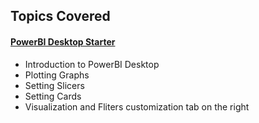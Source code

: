 <!-- Revision Section Starts -->
## Topics Covered
#### [PowerBI Desktop Starter](https://github.com/mommafish/BCG_Rise/tree/main/PowerBI_Library/Intro_to_Pandas/1105_PowerBI_Desktop_Starter)
* Introduction to PowerBI Desktop
* Plotting Graphs
* Setting Slicers
* Setting Cards
* Visualization and Fliters customization tab on the right